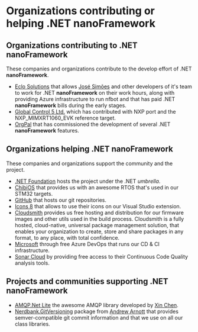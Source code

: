 # Organizations contributing or helping .NET **nanoFramework**

## Organizations contributing to .NET **nanoFramework**

These companies and organizations contribute to the develop effort of .NET **nanoFramework**.

- [Eclo Solutions](http://www.eclo.solutions) that allows [José Simões](https://github.com/josesimoes) and other developers of it's team to work for .NET **nanoFramework** on their work hours, along with providing Azure infrastructure to run nfbot and that has paid .NET **nanoFramework** bills during the early stages.
- [Global Control 5 Ltd.](https://www.gc5.pl) which has contributed with NXP port and the NXP_MIMXRT1060_EVK reference target.
- [OrgPal](https://www.orgpal.com/) that has commissioned the development of several .NET **nanoFramework** features.

## Organizations helping .NET **nanoFramework**

These companies and organizations support the community and the project.

- [.NET Foundation](https://dotnetfoundation.org/) hosts the project under the .NET *umbrella*.
- [ChibiOS](http://www.chibios.org/dokuwiki/doku.php) that provides us with an awesome RTOS that's used in our STM32 targets.
- [GitHub](https://www.github.com) that hosts our git repositories.
- [Icons 8](https://icons8.com/) that allows to use their icons on our Visual Studio extension.
- [Cloudsmith](https://cloudsmith.com/) provides us free hosting and distribution for our firmware images and other utils used in the build process. Cloudsmith is a fully hosted, cloud-native, universal package management solution, that enables your organization to create, store and share packages in any format, to any place, with total confidence.
- [Microsoft](https://dev.azure.com) through free Azure DevOps that runs our CD & CI infrastructure.
- [Sonar Cloud](https://sonarcloud.io/about) by providing free access to their Continuous Code Quality analysis tools.

## Projects and communities supporting .NET **nanoFramework**

- [AMQP.Net Lite](https://github.com/Azure/amqpnetlite) the awesome AMQP library developed by [Xin Chen](https://github.com/xinchen10).
- [Nerdbank.GitVersioning](https://github.com/AArnott/Nerdbank.GitVersioning) package from [Andrew Arnott](https://github.com/AArnott) that provides semver-compatible git commit information and that we use on all our class libraries.
